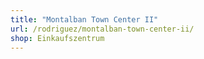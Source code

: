 ```yaml
---
title: "Montalban Town Center II"
url: /rodriguez/montalban-town-center-ii/
shop: Einkaufszentrum
---
```

